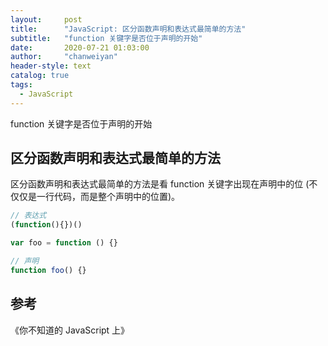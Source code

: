 ```yaml
---
layout:     post
title:      "JavaScript: 区分函数声明和表达式最简单的方法"
subtitle:   "function 关键字是否位于声明的开始"
date:       2020-07-21 01:03:00
author:     "chanweiyan"
header-style: text
catalog: true
tags:
  - JavaScript
---
```


function 关键字是否位于声明的开始

## 区分函数声明和表达式最简单的方法

区分函数声明和表达式最简单的方法是看 function 关键字出现在声明中的位 (不仅仅是一行代码，而是整个声明中的位置)。

```js
// 表达式
(function(){})()

var foo = function () {}

// 声明
function foo() {}

```

## 参考

《你不知道的 JavaScript 上》
